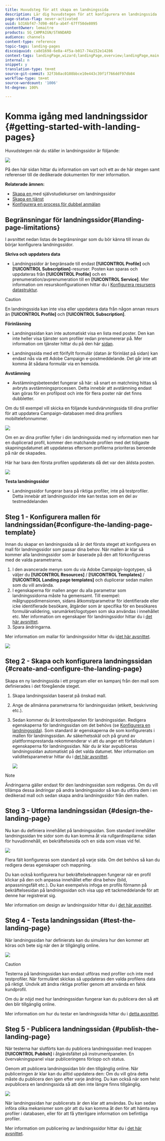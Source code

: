 ```yaml
---
title: Huvudsteg för att skapa en landningssida
description: Lär dig huvudstegen för att konfigurera en landningssida
page-status-flag: never-activated
uuid: b316bf47-7d98-46fa-ab4f-67ff50de8095
contentOwner: lemaitre
products: SG_CAMPAIGN/STANDARD
audience: channels
content-type: reference
topic-tags: landing-pages
discoiquuid: ca8d1698-6e8a-4f5a-b017-74a152e14286
context-tags: landingPage,wizard;landingPage,overview;landingPage,main
internal: n
snippet: y
translation-type: tm+mt
source-git-commit: 32f3b8ac0108bbce10e443c39f1f766ddf97db84
workflow-type: tm+mt
source-wordcount: '1006'
ht-degree: 100%

---
```



# Komma igång med landningssidor {#getting-started-with-landing-pages}

Huvudstegen när du ställer in landningssidor är följande:

![](assets/lp_steps.png)

På den här sidan hittar du information om vart och ett av de här stegen samt referenser till de dedikerade dokumenten för mer information.

**Relaterade ämnen:**

* [Skapa en ](https://docs.adobe.com/content/help/sv-SE/campaign-standard-learn/tutorials/communication-channels/landing-pages/landing-page-create-and-edit.html) med självstudiekurser om landningssidor
* [Skapa en tjänst](../../audiences/using/creating-a-service.md)
* [Konfigurera en process för dubbel anmälan](setting-up-a-double-opt-in-process.md)

## Begränsningar för landningssidor{#landing-page-limitations}

I avsnittet nedan listas de begränsningar som du bör känna till innan du börjar konfigurera landningssidor.

**Skriva och uppdatera data**

* Landningssidor är begränsade till endast **[!UICONTROL Profile]** och **[!UICONTROL Subscription]**-resurser.  Posten kan sparas och uppdateras från **[!UICONTROL Profile]** och en prenumeration/avprenumeration till en **[!UICONTROL Service]**.
Mer information om resurskonfigurationen hittar du i [Konfigurera resursens datastruktur](../../developing/using/configuring-the-resource-s-data-structure.md).

>[!CAUTION]
>
>En landningssida kan inte visa eller uppdatera data från någon annan resurs än **[!UICONTROL Profile]** och **[!UICONTROL Subscription]**.

**Förinläsning**

* Landningssidan kan inte automatiskt visa en lista med poster. Den kan inte heller visa tjänster som profiler redan prenumererar på.  Mer information om tjänster hittar du på den här [sidan](../../audiences/using/creating-a-service.md).

* Landningssida med ett förifyllt formulär (datan är förinläst på sidan) kan endast nås via ett Adobe Campaign e-postmeddelande. Det går inte att komma åt sådana formulär via en hemsida.

**Avstämning**

* Avstämningsbeteendet fungerar så här: så snart en matchning hittas så avbryts avstämningsprocessen.    Detta innebär att avstämning endast kan göras för en profilpost och inte för flera poster när det finns dubbletter.

Om du till exempel vill skicka en följande kundvärvningssida till dina profiler för att uppdatera Campaign-databasen med dina profilers mobiltelefonnummer.

![](assets/landing_page_limitation_1.png)

Om en av dina profiler fyller i din landningssida med ny information men har en duplicerad profil, kommer den matchande profilen med det tidigaste skapningsdatumet att uppdateras eftersom profilerna prioriteras beroende på när de skapades.

Här har bara den första profilen uppdaterats då det var den äldsta posten.

![](assets/landing_page_limitation_2.png)

**Testa landningssidor**

* Landningssidor fungerar bara på riktiga profiler, inte på testprofiler. Detta innebär att landningssidor inte kan testas som en del av testmeddelanden

## Steg 1 - Konfigurera mallen för landningssidan{#configure-the-landing-page-template}

Innan du skapar en landningssida så är det första steget att konfigurera en mall för landningssidor som passar dina behov.  När mallen är klar så kommer alla landningssidor som är baserade på den att förkonfigureras med de valda parametrarna.

1. I den avancerade menyn som du via Adobe Campaign-logotypen, så väljer du **[!UICONTROL Resources]** / **[!UICONTROL Templates]** / **[!UICONTROL Landing page templates]** och duplicerar sedan mallen som du vill använda.
1. I egenskaperna för mallen anger du alla parametrar som landningssidorna måste ha gemensamt.    Till exempel: målgruppsdimensionen, sidans åtkomstparametrar för identifierade eller icke identifierade besökare, åtgärder som är specifika för en besökares formulärvalidering, varumärket/logotypen som ska användas i innehållet etc.        Mer information om egenskaper för landningssidor hittar du i [det här avsnittet](../../channels/using/configuring-landing-page.md).
1. Spara ändringarna.

Mer information om mallar för landningssidor hittar du i[det här avsnittet](../../channels/using/getting-started-with-landing-pages.md).

![](assets/lp-steps1.png)

## Steg 2 - Skapa och konfigurera landningssidan {#create-and-configure-the-landing-page}

Skapa en ny landningssida i ett program eller en kampanj från den mall som definierades i det föregående steget.

1. Skapa landningssidan baserat på önskad mall.
1. Ange de allmänna parametrarna för landningssidan (etikett, beskrivning etc.).
1. Sedan kommer du åt kontrollpanelen för landningssidan.    Redigera egenskaperna för landningssidan om det behövs (se [Konfigurera en landningssida](../../channels/using/configuring-landing-page.md)).    Som standard är egenskaperna de som konfigurerats i mallen för landningssidan.
Av säkerhetsskäl och på grund av plattformsprestanda rekommenderar vi att du anger ett förfallodatum i egenskaperna för landningssidan.        När du är klar avpubliceras landningssidan automatiskt på det valda datumet.        Mer information om validitetsparametrar hittar du i [det här avsnittet](../../channels/using/testing-publishing-landing-page.md#setting-up-validity-parameters).

   ![](assets/lp-steps3.png)

>[!NOTE]
>
>Ändringarna gäller endast för den landningssidan som redigeras.  Om du vill tillämpa dessa ändringar på andra landningssidor så kan du utföra dem i en dedikerad mall och sedan skapa andra landningssidor från den mallen.

## Steg 3 - Utforma landningssidan {#design-the-landing-page}

Nu kan du definiera innehållet på landningssidan.  Som standard innehåller landningssidan tre sidor som du kan komma åt via rullgardinspilarna: sidan för huvudinnehåll, en bekräftelsesida och en sida som visas vid fel.

![](assets/lp-steps4.png)

Flera fält konfigureras som standard på varje sida.    Om det behövs så kan du redigera deras egenskaper och mappning.

Du kan också konfigurera hur bekräftelseknappen fungerar när en profil klickar på den och anpassa innehållet efter dina behov (bild, anpassningsfält etc.).  Du kan exempelvis infoga en profils förnamn på bekräftelsesidan på landningssidan och visa upp ett tackmeddelande för att denne har registrerat sig.

Mer information om design av landningssidor hittar du i [det här avsnittet](../../channels/using/designing-a-landing-page.md).

## Steg 4 - Testa landningssidan {#test-the-landing-page}

När landningssidan har definierats kan du simulera hur den kommer att köras och bete sig när den är tillgänglig online.

![](assets/lp-steps5.png)

>[!CAUTION]
>
>Testerna på landningssidan kan endast utföras med profiler och inte med testprofiler.    När formuläret skickas så uppdateras den valda profilens data på riktigt.  Undvik att ändra riktiga profiler genom att använda en falsk kundprofil.

Om du är nöjd med hur landningssidan fungerar kan du publicera den så att den blir tillgänglig online.

Mer information om hur du testar en landningssida hittar du i [detta avsnittet](../../channels/using/testing-publishing-landing-page.md#testing-the-landing-page-).

## Steg 5 - Publicera landningssidan {#publish-the-landing-page}

När testerna har slutförts kan du publicera landningssidan med knappen **[!UICONTROL Publish]** i åtgärdsfältet på instrumentpanelen.    En övervakningspanel visar publiceringens förlopp och status.

Genom att publicera landningssidan blir den tillgänglig online.    När publiceringen är klar kan du alltid uppdatera den: Om du vill göra detta måste du publicera den igen efter varje ändring.        Du kan också när som helst avpublicera en landningssida så att den inte längre finns tillgänglig.

![](assets/lp-steps6.png)

När landningssidan har publicerats är den klar att användas.    Du kan sedan införa olika mekanismer som gör att du kan komma åt den för att hämta nya profiler i databasen, eller för att få ytterligare information om befintliga profiler.

Mer information om publicering av landningssidor hittar du i [det här avsnittet](../../channels/using/testing-publishing-landing-page.md#publishing-a-landing-page).
